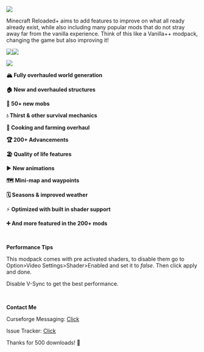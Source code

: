 
![](https://media.forgecdn.net/attachments/1073/275/hn6d2cz-imgur.png)

Minecraft Reloaded+ aims to add features to improve on what all ready already exist, while also including many popular mods that do not stray away far from the vanilla experience. Think of this like a Vanilla++ modpack, changing the game but also improving it!

[![](https://cdn.jsdelivr.net/npm/@intergrav/devins-badges@3/assets/compact/available/curseforge_vector.svg)](https://www.curseforge.com/minecraft/modpacks/minecraftreloaded)[![](https://cdn.jsdelivr.net/npm/@intergrav/devins-badges@3/assets/compact/available/modrinth_vector.svg)](https://modrinth.com/modpack/minecraft-reloaded-plus)

![](https://media.forgecdn.net/attachments/1073/276/minecraft_title-9-features.png)


   **🏔️ Fully overhauled world generation**

   **🏠 New and overhauled structures**

   **🦆 50+ new mobs**

   **💧 Thirst & other survival mechanics**

   **🍳 Cooking and farming overhaul**

   **🏆 200+ Advancements**

   **🏖️ Quality of life features**

   ▶️ **New animations**

   **🗺️ Mini-map and waypoints**

   **🗓️ Seasons & improved weather**

   ⚡ **Optimized with built in shader support**

   **➕ And more featured in the 200+ mods**

&nbsp;
&nbsp;

**Performance Tips**

This modpack comes with pre activated shaders, to disable them go to Option>Video Settings>Shader>Enabled and set it to _false_. Then click apply and done.

Disable V-Sync to get the best performance.

&nbsp;

**Contact Me**

Curseforge Messaging: [Click](https://www.curseforge.com/members/cashtastrophe/projects)

Issue Tracker: [Click](https://github.com/Cashtastrophe/Minecraft-Reloaded-Plus/issues)

Thanks for 500 downloads! 💖
